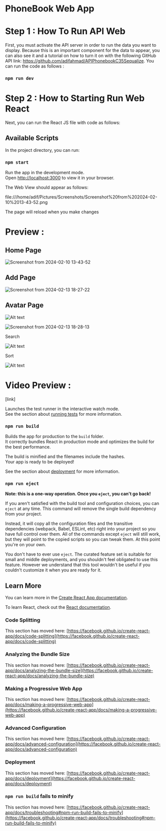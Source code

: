 # PhoneBook Web App

# Step 1 : How To Run API Web

First, you must activate the API server in order to run the data you want to display. Because this is an important component for the data to appear, you can also see it and a tutorial on how to turn it on with the following GitHub API link: https://github.com/adifahmad/APIPhonebookC35Sequalize. You can run the code as follows :

### `npm run dev`

# Step 2 : How to Starting Run Web React

Next, you can run the React JS file with code as follows:

## Available Scripts

In the project directory, you can run:

### `npm start`

Run the app in the development mode.\
Open [http://localhost:3000](http://localhost:3000) to view it in your browser.

The Web View should appear as follows:

file:///home/adif/Pictures/Screenshots/Screenshot%20from%202024-02-10%2013-43-52.png


The page will reload when you make changes

# Preview :

## Home Page

![Screenshot from 2024-02-10 13-43-52](https://github.com/adifahmad/ReactreduxC35/assets/52273664/70f26c25-e001-42d8-844b-e0dd2de0943b)

## Add Page

![Screenshot from 2024-02-13 18-27-22](https://github.com/adifahmad/ReactreduxC35/assets/52273664/bf09c449-1d24-4764-ab40-5d4c8b69ebfd)

## Avatar Page

![Alt text](file:///home/adif/Pictures/Screenshots/Screenshot%20from%202024-02-13%2018-28-06.png)

![Screenshot from 2024-02-13 18-28-13](https://github.com/adifahmad/ReactreduxC35/assets/52273664/bb9ffc63-0e99-4667-aa76-feb29d42a540)

Search 

![Alt text](file:///home/adif/Pictures/Screenshots/Screenshot%20from%202024-02-13%2018-27-44.png)

Sort

![Alt text](file:///home/adif/Pictures/Screenshots/Screenshot%20from%202024-02-13%2018-26-33.png)


# Video Preview :

[link]



Launches the test runner in the interactive watch mode.\
See the section about [running tests](https://facebook.github.io/create-react-app/docs/running-tests) for more information.

### `npm run build`

Builds the app for production to the `build` folder.\
It correctly bundles React in production mode and optimizes the build for the best performance.

The build is minified and the filenames include the hashes.\
Your app is ready to be deployed!

See the section about [deployment](https://facebook.github.io/create-react-app/docs/deployment) for more information.

### `npm run eject`

**Note: this is a one-way operation. Once you `eject`, you can't go back!**

If you aren't satisfied with the build tool and configuration choices, you can `eject` at any time. This command will remove the single build dependency from your project.

Instead, it will copy all the configuration files and the transitive dependencies (webpack, Babel, ESLint, etc) right into your project so you have full control over them. All of the commands except `eject` will still work, but they will point to the copied scripts so you can tweak them. At this point you're on your own.

You don't have to ever use `eject`. The curated feature set is suitable for small and middle deployments, and you shouldn't feel obligated to use this feature. However we understand that this tool wouldn't be useful if you couldn't customize it when you are ready for it.

## Learn More

You can learn more in the [Create React App documentation](https://facebook.github.io/create-react-app/docs/getting-started).

To learn React, check out the [React documentation](https://reactjs.org/).

### Code Splitting

This section has moved here: [https://facebook.github.io/create-react-app/docs/code-splitting](https://facebook.github.io/create-react-app/docs/code-splitting)

### Analyzing the Bundle Size

This section has moved here: [https://facebook.github.io/create-react-app/docs/analyzing-the-bundle-size](https://facebook.github.io/create-react-app/docs/analyzing-the-bundle-size)

### Making a Progressive Web App

This section has moved here: [https://facebook.github.io/create-react-app/docs/making-a-progressive-web-app](https://facebook.github.io/create-react-app/docs/making-a-progressive-web-app)

### Advanced Configuration

This section has moved here: [https://facebook.github.io/create-react-app/docs/advanced-configuration](https://facebook.github.io/create-react-app/docs/advanced-configuration)

### Deployment

This section has moved here: [https://facebook.github.io/create-react-app/docs/deployment](https://facebook.github.io/create-react-app/docs/deployment)

### `npm run build` fails to minify

This section has moved here: [https://facebook.github.io/create-react-app/docs/troubleshooting#npm-run-build-fails-to-minify](https://facebook.github.io/create-react-app/docs/troubleshooting#npm-run-build-fails-to-minify)
